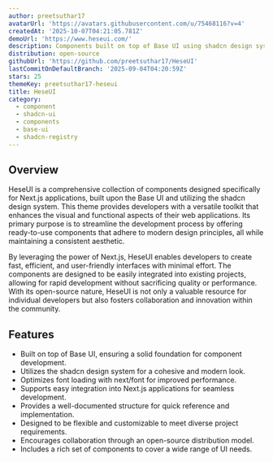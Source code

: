 ```yaml
---
author: preetsuthar17
avatarUrl: 'https://avatars.githubusercontent.com/u/75468116?v=4'
createdAt: '2025-10-07T04:21:05.781Z'
demoUrl: 'https://www.heseui.com/'
description: Components built on top of Base UI using shadcn design system.
distribution: open-source
githubUrl: 'https://github.com/preetsuthar17/HeseUI'
lastCommitOnDefaultBranch: '2025-09-04T04:20:59Z'
stars: 25
themeKey: preetsuthar17-heseui
title: HeseUI
category:
  - component
  - shadcn-ui
  - components
  - base-ui
  - shadcn-registry
---
```

## Overview
HeseUI is a comprehensive collection of components designed specifically for Next.js applications, built upon the Base UI and utilizing the shadcn design system. This theme provides developers with a versatile toolkit that enhances the visual and functional aspects of their web applications. Its primary purpose is to streamline the development process by offering ready-to-use components that adhere to modern design principles, all while maintaining a consistent aesthetic.

By leveraging the power of Next.js, HeseUI enables developers to create fast, efficient, and user-friendly interfaces with minimal effort. The components are designed to be easily integrated into existing projects, allowing for rapid development without sacrificing quality or performance. With its open-source nature, HeseUI is not only a valuable resource for individual developers but also fosters collaboration and innovation within the community.

## Features
- Built on top of Base UI, ensuring a solid foundation for component development.
- Utilizes the shadcn design system for a cohesive and modern look.
- Optimizes font loading with next/font for improved performance.
- Supports easy integration into Next.js applications for seamless development.
- Provides a well-documented structure for quick reference and implementation.
- Designed to be flexible and customizable to meet diverse project requirements.
- Encourages collaboration through an open-source distribution model.
- Includes a rich set of components to cover a wide range of UI needs.
